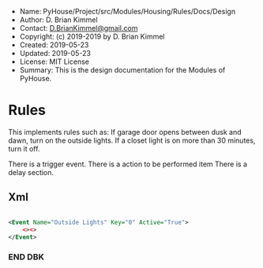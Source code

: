 * Name:      PyHouse/Project/src/Modules/Housing/Rules/Docs/Design
* Author:    D. Brian Kimmel
* Contact:   D.BrianKimmel@gmail.com
* Copyright: (c) 2019-2019 by D. Brian Kimmel
* Created:   2019-05-23
* Updated:   2019-05-23
* License:   MIT License
* Summary:   This is the design documentation for the Modules of PyHouse.

# Rules

This implements rules such as:
    If garage door opens between dusk and dawn, turn on the outside lights.
    If a closet light is on more than 30 minutes, turn it off.

There is a trigger event.
There is a action to be performed item
There is a delay section.

## Xml

```xml

<Event Name="Outside Lights" Key="0" Active="True">
    <><>
</Event>
```

### END DBK
